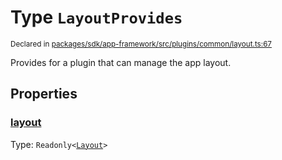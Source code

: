 # Type `LayoutProvides`
<sub>Declared in [packages/sdk/app-framework/src/plugins/common/layout.ts:67](https://github.com/dxos/dxos/blob/7194736719/packages/sdk/app-framework/src/plugins/common/layout.ts#L67)</sub>


Provides for a plugin that can manage the app layout.

## Properties
### [layout](https://github.com/dxos/dxos/blob/7194736719/packages/sdk/app-framework/src/plugins/common/layout.ts#L68)
Type: <code>Readonly&lt;[Layout](/api/@dxos/app-framework/types/Layout)&gt;</code>





